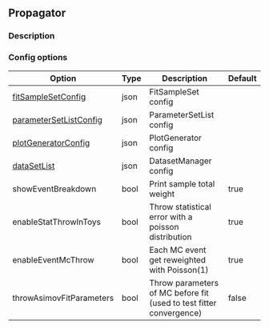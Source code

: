 ## Propagator

### Description


### Config options

| Option                                         | Type | Description                                                         | Default |
|------------------------------------------------|------|---------------------------------------------------------------------|---------|
| [fitSampleSetConfig](./FitSampleSet.md)        | json | FitSampleSet config     |         |
| [parameterSetListConfig](./FitParameterSet.md) | json | ParameterSetList config |         |
| [plotGeneratorConfig](./PlotGenerator.md)      | json | PlotGenerator config    |         |
| [dataSetList](./DatasetManager.md)             | json | DatasetManager config    |         |
| showEventBreakdown                             | bool | Print sample total weight                                           | true    |
| enableStatThrowInToys                          | bool | Throw statistical error with a poisson distribution                 | true    |
| enableEventMcThrow                             | bool | Each MC event get reweighted with Poisson(1)                        | true    |
| throwAsimovFitParameters                       | bool | Throw parameters of MC before fit (used to test fitter convergence) | false   |

